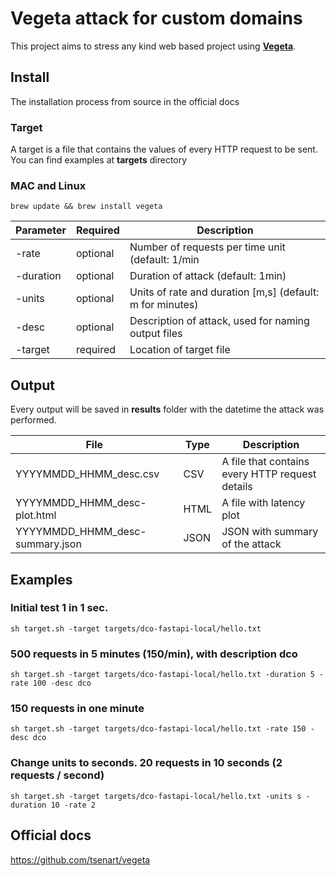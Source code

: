 # Vegeta attack for custom domains

This project aims to stress any kind web based project using [**Vegeta**](https://github.com/tsenart/vegeta).


## Install
The installation process from source in the official docs

### Target
A target is a file that contains the values of every HTTP request to be sent. You can find examples at **targets** directory

### MAC and Linux

    brew update && brew install vegeta

|Parameter|Required|Description |
|--|--|--|
|-rate| optional| Number of requests per time unit (default: 1/min |
|-duration|optional|Duration of attack (default: 1min)
|-units|optional|Units of rate and duration [m,s] (default: m for minutes)
|-desc|optional|Description of attack, used for naming output files
|-target|required|Location of target file




## Output
Every output will be saved in **results** folder with the datetime the attack was performed.

|File|Type|Description  |
|--|--|--|
|YYYYMMDD_HHMM_desc.csv| CSV | A file that contains every HTTP request details
|YYYYMMDD_HHMM_desc-plot.html| HTML | A file with latency plot
|YYYYMMDD_HHMM_desc-summary.json| JSON | JSON with summary of the attack


## Examples

### Initial test 1 in 1 sec.
    sh target.sh -target targets/dco-fastapi-local/hello.txt

### 500 requests in 5 minutes (150/min), with description dco
    sh target.sh -target targets/dco-fastapi-local/hello.txt -duration 5 -rate 100 -desc dco

### 150 requests in one minute

    sh target.sh -target targets/dco-fastapi-local/hello.txt -rate 150 -desc dco

### Change units to seconds. 20 requests in 10 seconds (2 requests / second)

    sh target.sh -target targets/dco-fastapi-local/hello.txt -units s -duration 10 -rate 2

## Official docs
https://github.com/tsenart/vegeta